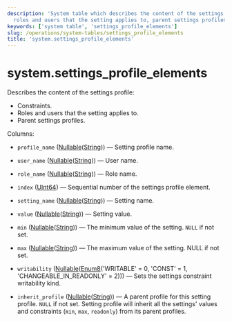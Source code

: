 ```yaml
---
description: 'System table which describes the content of the settings profile: constraints,
  roles and users that the setting applies to, parent settings profiles.'
keywords: ['system table', 'settings_profile_elements']
slug: /operations/system-tables/settings_profile_elements
title: 'system.settings_profile_elements'
---
```


# system.settings_profile_elements

Describes the content of the settings profile:

- Сonstraints.
- Roles and users that the setting applies to.
- Parent settings profiles.

Columns:

- `profile_name` ([Nullable](../../sql-reference/data-types/nullable.md)([String](../../sql-reference/data-types/string.md))) — Setting profile name.

- `user_name` ([Nullable](../../sql-reference/data-types/nullable.md)([String](../../sql-reference/data-types/string.md))) — User name.

- `role_name` ([Nullable](../../sql-reference/data-types/nullable.md)([String](../../sql-reference/data-types/string.md))) — Role name.

- `index` ([UInt64](../../sql-reference/data-types/int-uint.md)) — Sequential number of the settings profile element.

- `setting_name` ([Nullable](../../sql-reference/data-types/nullable.md)([String](../../sql-reference/data-types/string.md))) — Setting name.

- `value` ([Nullable](../../sql-reference/data-types/nullable.md)([String](../../sql-reference/data-types/string.md))) — Setting value.

- `min` ([Nullable](../../sql-reference/data-types/nullable.md)([String](../../sql-reference/data-types/string.md))) — The minimum value of the setting. `NULL` if not set.

- `max` ([Nullable](../../sql-reference/data-types/nullable.md)([String](../../sql-reference/data-types/string.md))) — The maximum value of the setting. NULL if not set.

- `writability` ([Nullable](../../sql-reference/data-types/nullable.md)([Enum8](../../sql-reference/data-types/enum.md)('WRITABLE' = 0, 'CONST' = 1, 'CHANGEABLE_IN_READONLY' = 2))) — Sets the settings constraint writability kind.

- `inherit_profile` ([Nullable](../../sql-reference/data-types/nullable.md)([String](../../sql-reference/data-types/string.md))) — A parent profile for this setting profile. `NULL` if not set. Setting profile will inherit all the settings' values and constraints (`min`, `max`, `readonly`) from its parent profiles.
